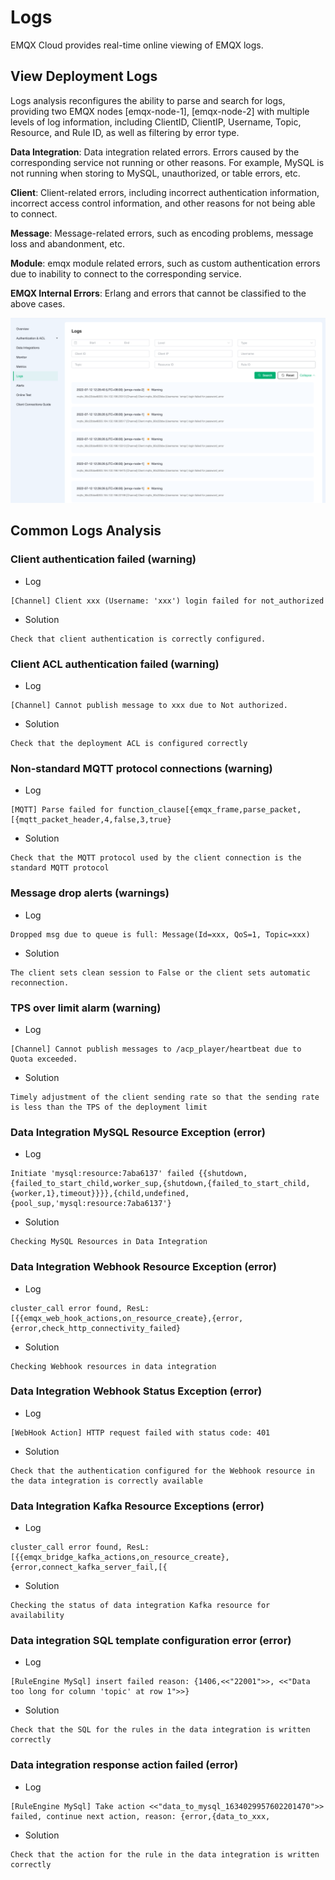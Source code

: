 # Logs

EMQX Cloud provides real-time online viewing of EMQX logs.

## View Deployment Logs

Logs analysis reconfigures the ability to parse and search for logs, providing two EMQX nodes [emqx-node-1], [emqx-node-2] with multiple levels of log information, including ClientID, ClientIP, Username, Topic, Resource, and Rule ID, as well as filtering by error type.

**Data Integration**: Data integration related errors. Errors caused by the corresponding service not running or other reasons. For example, MySQL is not running when storing to MySQL, unauthorized, or table errors, etc.

**Client**: Client-related errors, including incorrect authentication information, incorrect access control information, and other reasons for not being able to connect.

**Message**: Message-related errors, such as encoding problems, message loss and abandonment, etc.

**Module**: emqx module related errors, such as custom authentication errors due to inability to connect to the corresponding service.

**EMQX Internal Errors**: Erlang and errors that cannot be classified to the above cases.

![view_log](./_assets/logs.png)

## Common Logs Analysis

### Client authentication failed (warning)

* Log
```
[Channel] Client xxx (Username: 'xxx') login failed for not_authorized
```

* Solution
```
Check that client authentication is correctly configured.
```

### Client ACL authentication failed (warning)

* Log
```
[Channel] Cannot publish message to xxx due to Not authorized.
```

* Solution
```
Check that the deployment ACL is configured correctly
```

### Non-standard MQTT protocol connections (warning)

* Log
```
[MQTT] Parse failed for function_clause[{emqx_frame,parse_packet,[{mqtt_packet_header,4,false,3,true}
```

* Solution
```
Check that the MQTT protocol used by the client connection is the standard MQTT protocol
```

### Message drop alerts (warnings)

* Log
```
Dropped msg due to queue is full: Message(Id=xxx, QoS=1, Topic=xxx)
```

* Solution
```
The client sets clean session to False or the client sets automatic reconnection.
```

### TPS over limit alarm (warning)

* Log
```
[Channel] Cannot publish messages to /acp_player/heartbeat due to Quota exceeded.
```

* Solution
```
Timely adjustment of the client sending rate so that the sending rate is less than the TPS of the deployment limit
```

### Data Integration MySQL Resource Exception (error)

* Log
```
Initiate 'mysql:resource:7aba6137' failed {{shutdown,{failed_to_start_child,worker_sup,{shutdown,{failed_to_start_child,{worker,1},timeout}}}},{child,undefined,{pool_sup,'mysql:resource:7aba6137'}
```

* Solution
```
Checking MySQL Resources in Data Integration
```


### Data Integration Webhook Resource Exception (error)

* Log
```
cluster_call error found, ResL: [{{emqx_web_hook_actions,on_resource_create},{error,{error,check_http_connectivity_failed}
```

* Solution
```
Checking Webhook resources in data integration
```

### Data Integration Webhook Status Exception (error)

* Log
```
[WebHook Action] HTTP request failed with status code: 401
```

* Solution
```
Check that the authentication configured for the Webhook resource in the data integration is correctly available
```

### Data Integration Kafka Resource Exceptions (error)

* Log
```
cluster_call error found, ResL: [{{emqx_bridge_kafka_actions,on_resource_create},{error,connect_kafka_server_fail,[{
```

* Solution
```
Checking the status of data integration Kafka resource for availability
```

### Data integration SQL template configuration error (error)

* Log
```
[RuleEngine MySql] insert failed reason: {1406,<<"22001">>, <<"Data too long for column 'topic' at row 1">>}
```

* Solution
```
Check that the SQL for the rules in the data integration is written correctly
```

### Data integration response action failed (error)

* Log
```
[RuleEngine MySql] Take action <<"data_to_mysql_1634029957602201470">> failed, continue next action, reason: {error,{data_to_xxx,
```

* Solution
```
Check that the action for the rule in the data integration is written correctly
```

